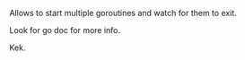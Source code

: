 Allows to start multiple goroutines and watch for them to exit. 

Look for go doc for more info. 

Kek. 